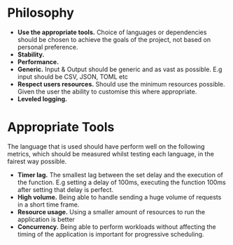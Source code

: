 # Philosophy

- **Use the appropriate tools.** Choice of languages or dependencies should be chosen to achieve the goals of the project, not based on personal preference.
- **Stability.**
- **Performance.**
- **Generic.** Input & Output should be generic and as vast as possible. E.g input should be CSV, JSON, TOML etc
- **Respect users resources.** Should use the minimum resources possible. Given the user the ability to customise this where appropriate.
- **Leveled logging.**

# Appropriate Tools

The language that is used should have perform well on the following metrics, which should be measured whilst testing each language, in the fairest way possible.

- **Timer lag.** The smallest lag between the set delay and the execution of the function. E.g setting a delay of 100ms, executing the function 100ms after setting that delay is perfect.
- **High volume.** Being able to handle sending a huge volume of requests in a short time frame.
- **Resource usage.** Using a smaller amount of resources to run the application is better
- **Concurrency.** Being able to perform workloads without affecting the timing of the application is important for progressive scheduling.
